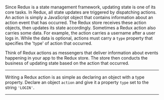 <div class="challenge-instructions redux"><div><section id="description">
<p>Since Redux is a state management framework, updating state is one of its core tasks. In Redux, all state updates are triggered by dispatching actions. An action is simply a JavaScript object that contains information about an action event that has occurred. The Redux store receives these action objects, then updates its state accordingly. Sometimes a Redux action also carries some data. For example, the action carries a username after a user logs in. While the data is optional, actions must carry a <code>type</code> property that specifies the 'type' of action that occurred.</p>
<p>Think of Redux actions as messengers that deliver information about events happening in your app to the Redux store. The store then conducts the business of updating state based on the action that occurred.</p>
</section></div><hr/><div><section id="instructions">
<p>Writing a Redux action is as simple as declaring an object with a type property. Declare an object <code>action</code> and give it a property <code>type</code> set to the string <code>'LOGIN'</code>.</p>
</section></div><hr/></div>